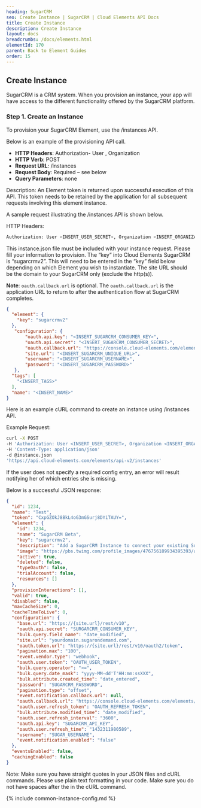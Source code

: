 ```yaml
---
heading: SugarCRM
seo: Create Instance | SugarCRM | Cloud Elements API Docs
title: Create Instance
description: Create Instance
layout: docs
breadcrumbs: /docs/elements.html
elementId: 170
parent: Back to Element Guides
order: 15
---
```


## Create Instance

SugarCRM is a CRM system. When you provision an instance, your app will have access to the different functionality offered by the SugarCRM platform.

### Step 1. Create an Instance

To provision your SugarCRM Element, use the /instances API.

Below is an example of the provisioning API call.

* __HTTP Headers__: Authorization- User <user secret>, Organization <organization secret>
* __HTTP Verb__: POST
* __Request URL__: /instances
* __Request Body__: Required – see below
* __Query Parameters__: none

Description: An Element token is returned upon successful execution of this API. This token needs to be retained by the application for all subsequent requests involving this element instance.

A sample request illustrating the /instances API is shown below.

HTTP Headers:

```bash
Authorization: User <INSERT_USER_SECRET>, Organization <INSERT_ORGANIZATION_SECRET>

```
This instance.json file must be included with your instance request.  Please fill your information to provision.  The “key” into Cloud Elements SugarCRM is “sugarcrmv2”.  This will need to be entered in the “key” field below depending on which Element you wish to instantiate. The site URL should be the domain to your SugarCRM only (exclude the http(s)).

__Note__: `oauth.callback.url` is optional. The `oauth.callback.url` is the application URL to return to after the authentication flow at SugarCRM completes.


```json
{
  "element": {
    "key": "sugarcrmv2"
  },
   "configuration": {
       "oauth.api.key": "<INSERT_SUGARCRM_CONSUMER_KEY>",
       "oauth.api.secret": "<INSERT_SUGARCRM_CONSUMER_SECRET>",
       "oauth.callback.url": "https://console.cloud-elements.com/elements/jsp/home.jsp",
       "site.url": "<INSERT_SUGARCRM_UNIQUE_URL>",
       "username": "<INSERT_SUGARCRM_USERNAME>",
       "password": "<INSERT_SUGARCRM_PASSWORD>"
   },
  "tags": [
    "<INSERT_TAGS>"
  ],
  "name": "<INSERT_NAME>"
}
```

Here is an example cURL command to create an instance using /instances API.

Example Request:

```bash
curl -X POST
-H 'Authorization: User <INSERT_USER_SECRET>, Organization <INSERT_ORGANIZATION_SECRET>'
-H 'Content-Type: application/json'
-d @instance.json
'https://api.cloud-elements.com/elements/api-v2/instances'
```

If the user does not specify a required config entry, an error will result notifying her of which entries she is missing.

Below is a successful JSON response:

```json
{
  "id": 1234,
  "name": "Test",
  "token": "CxpGZOkJ8BkL4oG3mGSurj8DYiTAUY=",
  "element": {
    "id": 1234,
    "name": "SugarCRM Beta",
    "key": "sugarcrmv2",
    "description": "Add a SugarCRM Instance to connect your existing SugarCRM account to the CRM Hub, allowing you to manage contacts, leads, accounts, opportunities, etc. across multiple CRM Elements. You will need your SugarCRM account information to add an instance.",
    "image": "https://pbs.twimg.com/profile_images/476756189934395393/aqcFdWXX_400x400.jpeg",
    "active": true,
    "deleted": false,
    "typeOauth": false,
    "trialAccount": false,
    "resources": []
  },
  "provisionInteractions": [],
  "valid": true,
  "disabled": false,
  "maxCacheSize": 0,
  "cacheTimeToLive": 0,
  "configuration": {
    "base.url": "https://{site.url}/rest/v10",
    "oauth.api.secret": "SURGARCRM_CONSUMER_KEY",
    "bulk.query.field_name": "date_modified",
    "site.url": "yourdomain.sugarondemand.com",
    "oauth.token.url": "https://{site.url}/rest/v10/oauth2/token",
    "pagination.max": "100",
    "event.vendor.type": "webhook",
    "oauth.user.token": "OAUTH_USER_TOKEN",
    "bulk.query.operator": ">=",
    "bulk.query.date_mask": "yyyy-MM-dd'T'HH:mm:ssXXX",
    "bulk.attribute.created_time": "date_entered",
    "password": "SUGARCRM_PASSWORD",
    "pagination.type": "offset",
    "event.notification.callback.url": null,
    "oauth.callback.url": "https://console.cloud-elements.com/elements/jsp/home.jsp",
    "oauth.user.refresh_token": "OAUTH_REFRESH_TOKEN",
    "bulk.attribute.modified_time": "date_modified",
    "oauth.user.refresh_interval": "3600",
    "oauth.api.key": "SUGARCRM_API_KEY",
    "oauth.user.refresh_time": "1432311980589",
    "username": "SUGAR_USERNAME",
    "event.notification.enabled": "false"
  },
  "eventsEnabled": false,
  "cachingEnabled": false
}
```

Note:  Make sure you have straight quotes in your JSON files and cURL commands.  Please use plain text formatting in your code.  Make sure you do not have spaces after the in the cURL command.

{% include common-instance-config.md %}
